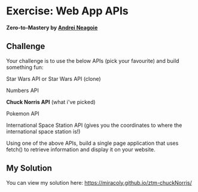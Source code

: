 # Exercise: Web App APIs
**Zero-to-Mastery by [Andrei Neagoie](https://github.com/aneagoie)**

## Challenge

Your challenge is to use the below APIs (pick your favourite) and build something fun:

Star Wars API or Star Wars API (clone)

Numbers API

**Chuck Norris API** (what i've picked)

Pokemon API

International Space Station API (gives you the coordinates to where the international space station is!)

Using one of the above APIs, build a single page application that uses fetch() to retrieve information and display it on your website.

## My Solution

You can view my solution here: https://miracoly.github.io/ztm-chuckNorris/
